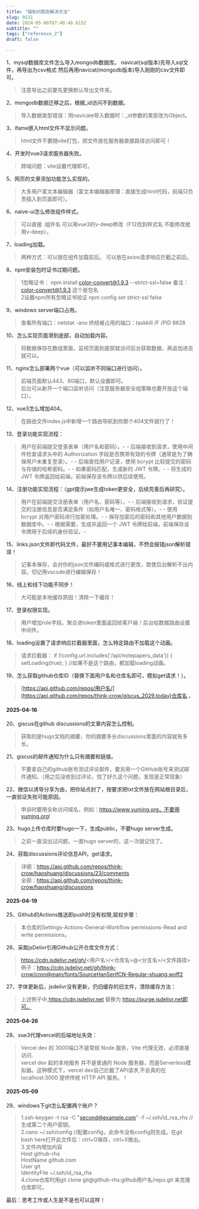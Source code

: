 ```yaml
--- 
title: "碰到问题及解决方法" 
slug: 9531
date: 2024-05-06T07:40:48.615Z 
subtitle: "" 
tags: ["reference_2"] 
draft: false

--- 
```



1、mysql数据库文件怎么导入mongodb数据库。
navicat(sql版本)先导入sql文件，再导出为csv格式  然后再用navicat(mongodb版本)导入刚刚的csv文件即可。
> 注意导出之前要先更换默认导出文件夹。  
  
2、mongodb数据迁移之后，根据_id访问不到数据。  
> 导入数据类型错误：用navicate导入数据时：_id参数的类型改为Object。  
  
3、ifame嵌入html文件不显示问题。  
> html文件不要随vite打包，把文件放在服务器直接路径访问即可！  

4、开发时vue3请求服务器失败。  
> 跨域问题：vite设置代理即可。 

5、网页的文章添加功能怎么实现的。  
> 大多用户富文本编辑器（富文本编辑器原理：直接生成html代码，前端只负责插入到页面即可）。
  
6、naive-ui怎么修改组件样式。  
> 可以直接 .组件名  可以用vue3的v-deep修改（F12找到样式名 不能修改就用v-deep）。

7、loading加载。  
> 两种方式：可以放在组件加载前后。     可以放在axios请求响应拦截之前后。

8、npm安装包时证书过期问题。  
> 1忽略证书：  npm install color-convert@1.9.3 --strict-ssl=false     备注：color-convert@1.9.3  这个是包名  
2设置npm所有忽略证书验证  npm config set strict-ssl false

9、windows server端口占用。  
> 查看所有端口：netstat -ano        终结被占用的端口：taskkill /F /PID 8628  

10、怎么实现页面滑到底部，自动加载内容。  
> 将数据保存在数组里面，监视页面到底部就访问后台获取数据，再追加进去就可以。  

11、nginx怎么部署两个vue（可以监听不同端口进行访问）。  
> 前端页面默认443、80端口，默认设置即可。  
后台可从新开一个端口监听访问（注意服务器安全组策略也要开放这个端口）。

12、vue3怎么增加404。  
> 在路由文件index.js中新增一个路由导航到你那个404文件就行了！  

13、登录功能实现流程：
> 用户在前端提交登录表单（用户名和密码）。- - 后端接收到请求，使用中间件检查请求头中的 Authorization 字段是否携带有效的令牌（通常是为了确保用户未重复登录）。- - 后端查找用户记录，使用 bcrypt 比较提交的密码与存储的哈希密码。- - 如果密码匹配，生成新的 JWT 令牌。- - 将生成的 JWT 令牌返回给前端，前端保存该令牌以供后续使用。

14、注册功能实现流程：（gpt提示jwe生成token更安全，后续完善后再研究）。
> 用户在前端提交注册表单（用户名、密码等）。- - 后端接收到请求，验证提交的注册信息是否满足条件（如用户名唯一、密码格式等）。- - 使用 bcrypt 对用户密码进行加密处理。- - 保存加密后的密码和其他用户数据到数据库中。- - 根据需要，生成并返回一个 JWT 令牌给前端，前端保存该令牌用于后续的身份验证。- 

15、links.json文件即代码文件，最好不要用记事本编辑，不然会报错json解析错误！  
> 记事本保存，会对你的json文件编码或格式进行更改，致使后台解析不出内容。切记用vscode进行编辑保存！

16、线上和线下功能不同步！  
> 大可能是本地缓存原因！清除一下缓存！

17、登录权限实现。  
> 用户增加role字段，聚合进token里面返回给客户端！后台给数据路由设置中间件。

18、loading设置了请求响应拦截器里面，怎么特定路由不加载这个动画。 
> 请求拦截器： if (!config.url.includes('/api/notepapers_data')) {        setLoading(true);    }  //如果不是这个路由，都加载loading动画。

19、怎么获取github仓库ID（替换下面用户名和仓库名即可，模拟get请求！）。
 > [https://api.github.com/repos/用户名/](https://api.github.com/repos/think-crow/giscus_2029.today)仓库名  。

 #### 2025-04-16  

20、giscus在github discussions的文章内容怎么控制。  
> 获取的是hugo文档的摘要，你的摘要多长discussions里面的内容就有多长。

21、giscus的邮件通知为什么只有摘要和链接。  
> 不要拿自己的github账号测试评论邮件，要另用一个GitHub账号来测试邮件通知。（用之后没收到过评论，找了好久这个问题，发现是正常现象）

22、微信以诱导分享为由，把你站点封了，按要求把txt文件放在网站根目录后，一直验证失败可能原因。  
> 申诉时要用全称访问域名，例如：https://www.yuming.org，不要用yuming.org!  

23、hugo上传仓库时要hugo一下，生成public，不要hugo server生成。  
> 之前一直没出过问题，一直hugo server的，这一次就记住了。

24、获取discussions评论信息API，get请求。  
> 详细：https://api.github.com/repos/think-crow/haoshuang/discussions/23/comments  
全部：https://api.github.com/repos/think-crow/haoshuang/discussions

 #### 2025-04-19  
25、Github的Actions推送即push时没有权限,赋权步骤：
> 本仓库的Settings-Actions-General-Workflow permissions-Read and write permissions。

26、采取jsDelivr引用Github公开仓库文件方式：
> https://cdn.jsdelivr.net/gh/<用户名>/<仓库名>@<分支名>/<文件路径>  
例子：https://cdn.jsdelivr.net/gh/think-crow/cron@main/fonts/SourceHanSerifCN-Regular-shuang.woff2

27、字体更新后，jsdelivr没有更新，仍旧缓存的旧文件，清除缓存方法：
> 上述例子中,https://cdn.jsdelivr.net 替换为 https://purge.jsdelivr.net即可。

 #### 2025-04-26  
 28、vue3代理vercel的后端地址失效：
 > Vercel dev 的 3000端口不是常规 Node 服务，Vite 代理无效，必须直接访问.  
 vercel dev 起的本地服务 并不是普通的 Node 服务器，而是Serverless模拟器。这种模式下，vercel dev自己拦截了API请求,不会真的在 localhost:3000 提供传统 HTTP API 服务。！

#### 2025-05-09
29、windows下git怎么配置两个账户？
> 1.ssh-keygen -t rsa -C "second@example.com" -f ~/.ssh/id_rsa_rhs  //生成第二个用户密钥。  
2.nano ~/.ssh/config  //配置config，此命令没有config则生成。在git bash here打开此文件后：ctrl+O保存，ctrl+X推出。  
3.文件内增加内容  
  Host github-rhs  
      HostName github.com  
    User git  
    IdentityFile ~/.ssh/id_rsa_rhs  
4.clone仓库时用git clone git@github-rhs:github用户名/repo.git 来克隆仓库即可。





最后：思考工作或人生是不是也可以这样！

